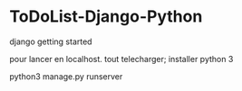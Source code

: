# ToDoList-Django-Python
django getting started


pour lancer en localhost. tout telecharger; installer python 3


python3 manage.py runserver
